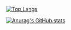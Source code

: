[![Top Langs](https://github-readme-stats.vercel.app/api/top-langs/?username=nzour&layout=compact&show_icons=true&theme=tokyonight)](https://github.com/nzour)

[![Anurag's GitHub stats](https://github-readme-stats.vercel.app/api?username=nzour&show_icons=true&theme=tokyonight)](https://github.com/nzour)
